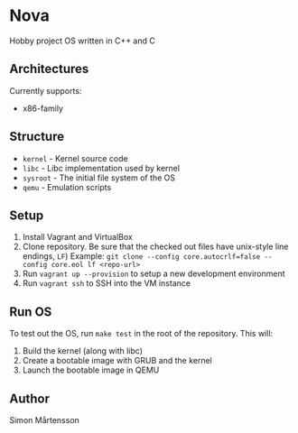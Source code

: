 # Nova

Hobby project OS written in C++ and C

## Architectures

Currently supports:

- x86-family

## Structure

- `kernel` - Kernel source code
- `libc` - Libc implementation used by kernel
- `sysroot` - The initial file system of the OS
- `qemu` - Emulation scripts

## Setup

1. Install Vagrant and VirtualBox
2. Clone repository. Be sure that the checked out files have unix-style line endings, `LF`)
   Example: `git clone --config core.autocrlf=false --config core.eol lf <repo-url>`
3. Run `vagrant up --provision` to setup a new development environment
4. Run `vagrant ssh` to SSH into the VM instance

## Run OS

To test out the OS, run `make test` in the root of the repository. This will:

1. Build the kernel (along with libc)
2. Create a bootable image with GRUB and the kernel
3. Launch the bootable image in QEMU

## Author

Simon Mårtensson

